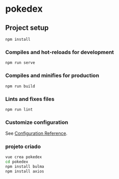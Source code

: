 # pokedex

## Project setup

```npm
npm install
```

### Compiles and hot-reloads for development

```npm
npm run serve
```

### Compiles and minifies for production

```npm
npm run build
```

### Lints and fixes files

```nom
npm run lint
```

### Customize configuration

See [Configuration Reference](https://cli.vuejs.org/config/).

### projeto criado

```bash
vue crea pokedex
cd pokedex
npm install bulma
npm install axios
```
